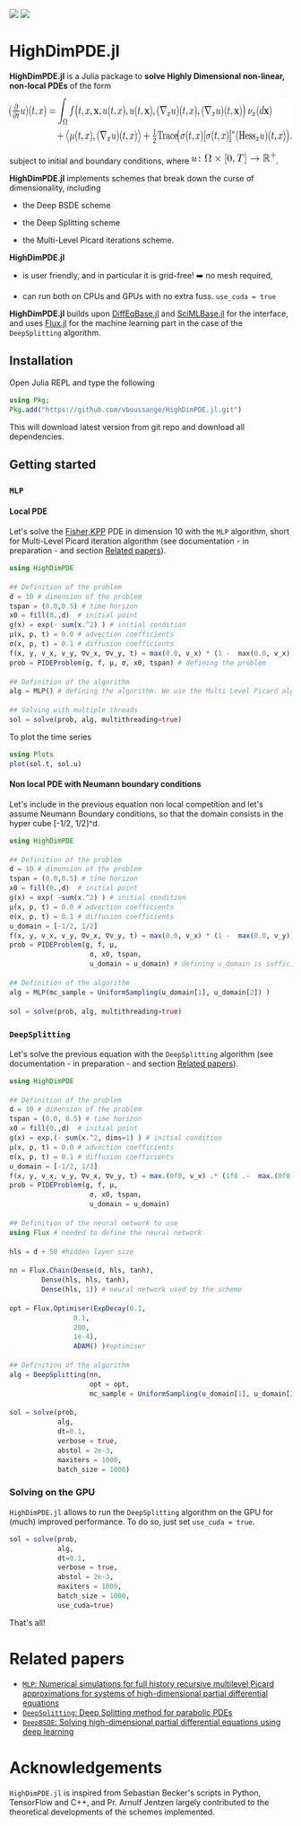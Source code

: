 [![](https://img.shields.io/badge/docs-stable-blue.svg)](https://vboussange.github.io/HighDimPDE.jl/stable)
[![](https://img.shields.io/badge/docs-dev-blue.svg)](https://vboussange.github.io/HighDimPDE.jl/dev)

# HighDimPDE.jl

**HighDimPDE.jl** is a Julia package to **solve Highly Dimensional non-linear, non-local PDEs** of the form

<div style="overflow-x: scroll;" align=center>                          
<img src="docs/src/img/equation.png" height="80"/>
</div>
<p>subject to initial and boundary conditions, where <img src="docs/src/img/function_u.png" height="20"/>.</p>

**HighDimPDE.jl** implements schemes that break down the curse of dimensionality, including

* the Deep BSDE scheme

* the Deep Splitting scheme

* the Multi-Level Picard iterations scheme.

**HighDimPDE.jl** 
* is user friendly, and in particular it is grid-free! ➡️ no mesh required,

* can run both on CPUs and GPUs with no extra fuss. `use_cuda = true`

**HighDimPDE.jl** builds upon [DiffEqBase.jl](https://github.com/SciML/DiffEqBase.jl) and [SciMLBase.jl](https://github.com/SciML/SciMLBase.jl) for the interface, and uses [Flux.jl](https://github.com/FluxML/Flux.jl) for the machine learning part in the case of the `DeepSplitting` algorithm.

## Installation
Open Julia REPL and type the following

```julia
using Pkg;
Pkg.add("https://github.com/vboussange/HighDimPDE.jl.git")
```

This will download latest version from git repo and download all dependencies.

## Getting started
### `MLP`
#### Local PDE
Let's solve the [Fisher KPP](https://en.wikipedia.org/wiki/Fisher%27s_equation) PDE in dimension 10 with the `MLP` algorithm, short for Multi-Level Picard iteration algorithm (see documentation - in preparation - and section [Related papers](#related-papers)).
```julia
using HighDimPDE

## Definition of the problem
d = 10 # dimension of the problem
tspan = (0.0,0.5) # time horizon
x0 = fill(0.,d)  # initial point
g(x) = exp(- sum(x.^2) ) # initial condition
μ(x, p, t) = 0.0 # advection coefficients
σ(x, p, t) = 0.1 # diffusion coefficients
f(x, y, v_x, v_y, ∇v_x, ∇v_y, t) = max(0.0, v_x) * (1 -  max(0.0, v_x)) # nonlocal nonlinear part of the
prob = PIDEProblem(g, f, μ, σ, x0, tspan) # defining the problem

## Definition of the algorithm
alg = MLP() # defining the algorithm. We use the Multi Level Picard algorithm

## Solving with multiple threads 
sol = solve(prob, alg, multithreading=true)
```
To plot the time series
```julia
using Plots
plot(sol.t, sol.u)
```
#### Non local PDE with Neumann boundary conditions
Let's include in the previous equation non local competition and let's assume Neumann Boundary conditions, so that the domain consists in the hyper cube [-1/2, 1/2]^d.
```julia
using HighDimPDE

## Definition of the problem
d = 10 # dimension of the problem
tspan = (0.0,0.5) # time horizon
x0 = fill(0.,d)  # initial point
g(x) = exp( -sum(x.^2) ) # initial condition
μ(x, p, t) = 0.0 # advection coefficients
σ(x, p, t) = 0.1 # diffusion coefficients
u_domain = [-1/2, 1/2]
f(x, y, v_x, v_y, ∇v_x, ∇v_y, t) = max(0.0, v_x) * (1 -  max(0.0, v_y)) 
prob = PIDEProblem(g, f, μ, 
                    σ, x0, tspan, 
                    u_domain = u_domain) # defining u_domain is sufficient to implement Neumann boundary conditions

## Definition of the algorithm
alg = MLP(mc_sample = UniformSampling(u_domain[1], u_domain[2]) ) 

sol = solve(prob, alg, multithreading=true)
```

### `DeepSplitting`
Let's solve the previous equation with the `DeepSplitting` algorithm (see documentation - in preparation - and section [Related papers](#related-papers)).
```julia
using HighDimPDE

## Definition of the problem
d = 10 # dimension of the problem
tspan = (0.0, 0.5) # time horizon
x0 = fill(0.,d)  # initial point
g(x) = exp.(- sum(x.^2, dims=1) ) # initial condition
μ(x, p, t) = 0.0 # advection coefficients
σ(x, p, t) = 0.1 # diffusion coefficients
u_domain = [-1/2, 1/2]
f(x, y, v_x, v_y, ∇v_x, ∇v_y, t) = max.(0f0, v_x) .* (1f0 .-  max.(0f0, v_y)) 
prob = PIDEProblem(g, f, μ, 
                    σ, x0, tspan, 
                    u_domain = u_domain)

## Definition of the neural network to use
using Flux # needed to define the neural network

hls = d + 50 #hidden layer size

nn = Flux.Chain(Dense(d, hls, tanh),
        Dense(hls, hls, tanh),
        Dense(hls, 1)) # neural network used by the scheme

opt = Flux.Optimiser(ExpDecay(0.1,
                0.1,
                200,
                1e-4),
                ADAM() )#optimiser

## Definition of the algorithm
alg = DeepSplitting(nn,
                    opt = opt,
                    mc_sample = UniformSampling(u_domain[1], u_domain[2]))

sol = solve(prob, 
            alg, 
            dt=0.1, 
            verbose = true, 
            abstol = 2e-3,
            maxiters = 1000,
            batch_size = 1000)
```
### Solving on the GPU
`HighDimPDE.jl` allows to run the `DeepSplitting` algorithm on the GPU for (much) improved performance. To do so, just set `use_cuda = true`.

```julia
sol = solve(prob, 
            alg, 
            dt=0.1, 
            verbose = true, 
            abstol = 2e-3,
            maxiters = 1000,
            batch_size = 1000,
            use_cuda=true)
```

That's all!

# Related papers
- [`MLP`: Numerical simulations for full history recursive multilevel Picard approximations for systems of high-dimensional partial differential equations](https://arxiv.org/abs/2005.10206)
- [`DeepSplitting`: Deep Splitting method for parabolic PDEs](https://arxiv.org/abs/1907.03452)
- [`DeepBSDE`: Solving high-dimensional partial differential equations using deep learning](https://www.pnas.org/content/115/34/8505)

# Acknowledgements
`HighDimPDE.jl` is inspired from Sebastian Becker's scripts in Python, TensorFlow and C++, and Pr. Arnulf Jentzen largely contributed to the theoretical developments of the schemes implemented.
